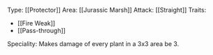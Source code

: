 Type: [[Protector]]
Area: [[Jurassic Marsh]]
Attack: [[Straight]]
Traits:
- [[Fire Weak]]
- [[Pass-through]]

Speciality: Makes damage of every plant in a 3x3 area be 3.